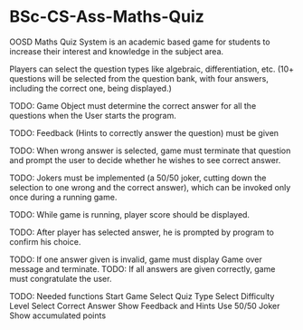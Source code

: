 # BSc-CS-Ass-Maths-Quiz
OOSD Maths Quiz System
is an academic based game for students to increase their interest and knowledge in the subject area.

Players can select the question types like algebraic, differentiation, etc.
(10+ questions will be selected from the question bank, with four answers, including the correct one, being displayed.)

TODO: Game Object must determine the correct answer for all the questions when the User starts the program.

TODO: Feedback (Hints to correctly answer the question) must be given

TODO: When wrong answer is selected, game must terminate that question and prompt the user to decide whether he wishes to see correct answer.

TODO: Jokers must be implemented (a 50/50 joker, cutting down the selection to one wrong and the correct answer), which can be invoked only once during a running game.

TODO: While game is running, player score should be displayed.

TODO: After player has selected answer, he is prompted by program to confirm his choice. 

TODO: If one answer given is invalid, game must display Game over message and terminate.
TODO: If all answers are given correctly, game must congratulate the user.

TODO: Needed functions
      Start Game
      Select Quiz Type
      Select Difficulty Level
      Select Correct Answer
      Show Feedback and Hints
      Use 50/50 Joker
      Show accumulated points
